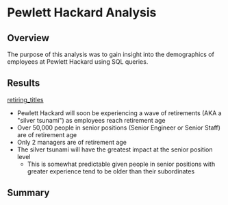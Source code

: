 # Pewlett Hackard Analysis

## Overview

The purpose of this analysis was to gain insight into the demographics of employees at Pewlett Hackard using SQL queries.

## Results

[retiring_titles](resources/retiring_titles.png)

- Pewlett Hackard will soon be experiencing a wave of retirements (AKA a "silver tsunami") as employees reach retirement age
- Over 50,000 people in senior positions (Senior Engineer or Senior Staff) are of retirement age
- Only 2 managers are of retirement age
- The silver tsunami will have the greatest impact at the senior position level
  - This is somewhat predictable given people in senior positions with greater experience tend to be older than their subordinates

## Summary
